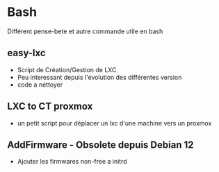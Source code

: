 # Bash

Différent pense-bete et autre commande utile en bash

## easy-lxc

- Script de Création/Gestion de LXC
- Peu interessant depuis l'évolution des différentes version
- code a nettoyer

## LXC to CT proxmox

- un petit script pour déplacer un lxc d'une machine vers un proxmox

## AddFirmware - Obsolete depuis Debian 12

- Ajouter les firmwares non-free a initrd
